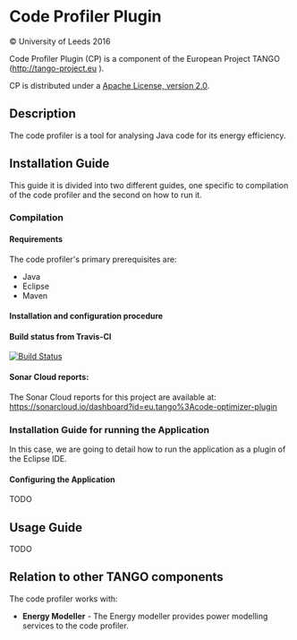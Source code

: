 # Code Profiler Plugin

&copy; University of Leeds 2016

Code Profiler Plugin (CP) is a component of the European Project TANGO (http://tango-project.eu ).

CP is distributed under a [Apache License, version 2.0](http://www.apache.org/licenses/LICENSE-2.0).

## Description

The code profiler is a tool for analysing Java code for its energy efficiency.

## Installation Guide

This guide it is divided into two different guides, one specific to compilation of the code profiler and the second on how to run it.

### Compilation

#### Requirements

The code profiler's primary prerequisites are:

* Java
* Eclipse
* Maven

#### Installation and configuration procedure


#### Build status from Travis-CI

[![Build Status](https://travis-ci.org/TANGO-Project/code-profiler-plugin.svg?branch=master)](https://travis-ci.org/TANGO-Project/code-profiler-plugin)

#### Sonar Cloud reports:
The Sonar Cloud reports for this project are available at: https://sonarcloud.io/dashboard?id=eu.tango%3Acode-optimizer-plugin

### Installation Guide for running the Application

In this case, we are going to detail how to run the application as a plugin of the Eclipse IDE.

#### Configuring the Application

TODO

## Usage Guide

TODO

## Relation to other TANGO components

The code profiler works with:

* **Energy Modeller** - The Energy modeller provides power modelling services to the code profiler.
